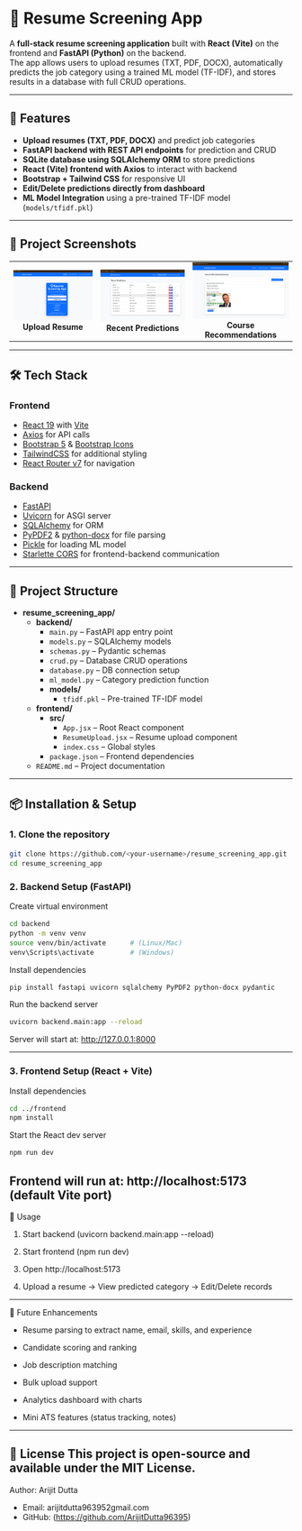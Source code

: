 # 📄 Resume Screening App

A **full-stack resume screening application** built with **React (Vite)** on the frontend and **FastAPI (Python)** on the backend.  
The app allows users to upload resumes (TXT, PDF, DOCX), automatically predicts the job category using a trained ML model (TF-IDF), and stores results in a database with full CRUD operations.

---

## 🚀 Features

- **Upload resumes (TXT, PDF, DOCX)** and predict job categories  
- **FastAPI backend with REST API endpoints** for prediction and CRUD  
- **SQLite database using SQLAlchemy ORM** to store predictions  
- **React (Vite) frontend with Axios** to interact with backend  
- **Bootstrap + Tailwind CSS** for responsive UI  
- **Edit/Delete predictions directly from dashboard**  
- **ML Model Integration** using a pre-trained TF-IDF model (`models/tfidf.pkl`)  

---
## 📸 Project Screenshots

<div align="center">

<table>
  <tr>
    <td align="center">
      <img src="https://raw.githubusercontent.com/ArijitDutta96395/Resume-Screening-App/main/pic2.png" alt="Upload Resume" width="200px" /><br/>
      <b>Upload Resume</b>
    </td>
    <td align="center">
      <img src="https://raw.githubusercontent.com/ArijitDutta96395/Resume-Screening-App/main/pic3.png" alt="Recent Predictions" width="200px" /><br/>
      <b>Recent Predictions</b>
    </td>
    <td align="center">
      <img src="https://raw.githubusercontent.com/ArijitDutta96395/Resume-Screening-App/main/pic1.png" alt="Course Recommendations" width="200px" /><br/>
      <b>Course Recommendations</b>
    </td>
  </tr>
</table>

</div>

---

## 🛠 Tech Stack

### Frontend
- [React 19](https://react.dev/) with [Vite](https://vitejs.dev/)
- [Axios](https://axios-http.com/) for API calls
- [Bootstrap 5](https://getbootstrap.com/) & [Bootstrap Icons](https://icons.getbootstrap.com/)
- [TailwindCSS](https://tailwindcss.com/) for additional styling
- [React Router v7](https://reactrouter.com/) for navigation

### Backend
- [FastAPI](https://fastapi.tiangolo.com/)
- [Uvicorn](https://www.uvicorn.org/) for ASGI server
- [SQLAlchemy](https://www.sqlalchemy.org/) for ORM
- [PyPDF2](https://pypi.org/project/PyPDF2/) & [python-docx](https://pypi.org/project/python-docx/) for file parsing
- [Pickle](https://docs.python.org/3/library/pickle.html) for loading ML model
- [Starlette CORS](https://www.starlette.io/middleware/#corsmiddleware) for frontend-backend communication

---

## 📂 Project Structure
- **resume_screening_app/**
  - **backend/**
    - `main.py` – FastAPI app entry point  
    - `models.py` – SQLAlchemy models  
    - `schemas.py` – Pydantic schemas  
    - `crud.py` – Database CRUD operations  
    - `database.py` – DB connection setup  
    - `ml_model.py` – Category prediction function  
    - **models/**
      - `tfidf.pkl` – Pre-trained TF-IDF model  
  - **frontend/**
    - **src/**
      - `App.jsx` – Root React component  
      - `ResumeUpload.jsx` – Resume upload component  
      - `index.css` – Global styles  
    - `package.json` – Frontend dependencies  
  - `README.md` – Project documentation  



---

## 📦 Installation & Setup

### 1. Clone the repository
```bash
git clone https://github.com/<your-username>/resume_screening_app.git
cd resume_screening_app
```

### 2. Backend Setup (FastAPI)
Create virtual environment
```bash
cd backend
python -m venv venv
source venv/bin/activate      # (Linux/Mac)
venv\Scripts\activate         # (Windows)
```

Install dependencies
```bash
pip install fastapi uvicorn sqlalchemy PyPDF2 python-docx pydantic
```

Run the backend server
```bash
uvicorn backend.main:app --reload
```
Server will start at:
http://127.0.0.1:8000

---

### 3. Frontend Setup (React + Vite)
Install dependencies
```bash
cd ../frontend
npm install
```

Start the React dev server
```bash
npm run dev
```
Frontend will run at:
http://localhost:5173 (default Vite port)
---

🎯 Usage
1. Start backend (uvicorn backend.main:app --reload)

2. Start frontend (npm run dev)

3. Open http://localhost:5173

4. Upload a resume → View predicted category → Edit/Delete records
---
🧩 Future Enhancements
- Resume parsing to extract name, email, skills, and experience

- Candidate scoring and ranking

- Job description matching

- Bulk upload support

- Analytics dashboard with charts

- Mini ATS features (status tracking, notes)
---
📜 License
This project is open-source and available under the MIT License.
---

Author: Arijit Dutta
- Email: arijitdutta963952gmail.com
- GitHub: (https://github.com/ArijitDutta96395)







